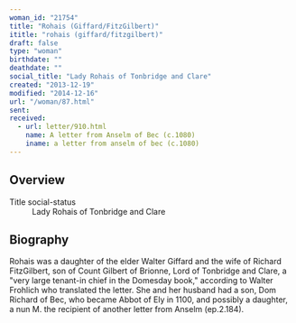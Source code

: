 ```yaml
---
woman_id: "21754"
title: "Rohais (Giffard/FitzGilbert)"
ititle: "rohais (giffard/fitzgilbert)"
draft: false
type: "woman"
birthdate: ""
deathdate: ""
social_title: "Lady Rohais of Tonbridge and Clare"
created: "2013-12-19"
modified: "2014-12-16"
url: "/woman/87.html"
sent:
received:
  - url: letter/910.html
    name: A letter from Anselm of Bec (c.1080)
    iname: a letter from anselm of bec (c.1080)
---
```

<h2 class="mt-4">Overview</h2><dt>Title social-status</dt><dd>Lady Rohais of Tonbridge and Clare</dd><h2 class="mt-4">Biography</h2>Rohais was a daughter of the elder Walter Giffard and the wife of Richard FitzGilbert, son of Count Gilbert of Brionne, Lord of Tonbridge and Clare, a "very large tenant-in chief in the Domesday book," according to Walter Frohlich who translated the letter.
She and her husband had a son, Dom Richard of Bec, who became Abbot of Ely in 1100, and possibly a daughter, a nun M. the recipient of another letter from Anselm (ep.2.184).